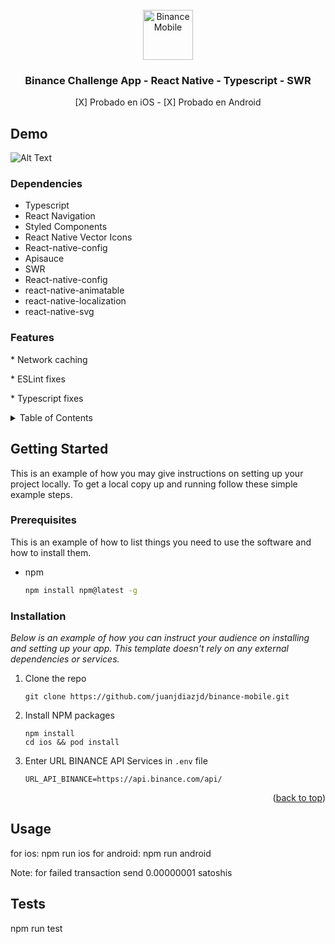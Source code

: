 <div id="top"></div>
<!--
*** Thanks for checking out the Best-README-Template. If you have a suggestion
*** that would make this better, please fork the repo and create a pull request
*** or simply open an issue with the tag "enhancement".
*** Don't forget to give the project a star!
*** Thanks again! Now go create something AMAZING! :D
-->

<!-- PROJECT LOGO -->
<br />
<div align="center">

  <img src="https://play-lh.googleusercontent.com/T1_WHAGs5WZePQejNSqqrxZah4uhBvYr698nTCFhXMjMZo5oSCoko5yW2wtmeO1ClRU" alt="BinanceMobile" width="80" height="80">
  </a>

  <h3 align="center">Binance Challenge App - React Native - Typescript - SWR</h3>
   [X] Probado en iOS - [X] Probado en Android
</div>

## Demo

![Alt Text](https://media.giphy.com/media/gFKLiESYC4sWpVVFnv/giphy.gif)


  
   <h3> Dependencies</h3>

  <ul align="left">
  <li>Typescript</li>
  <li>React Navigation</li>
  <li>Styled Components</li>
  <li>React Native Vector Icons</li>
   <li>React-native-config</li>
     <li>Apisauce</li>
      <li>SWR</li>
      <li> React-native-config</li>
<li>react-native-animatable</li>
<li>react-native-localization</li>
<li>react-native-svg</li>
    </ul>

  <h3>Features</h3>
<p>* Network caching</p>
<p>* ESLint fixes</p>
<p>* Typescript fixes</p>

<!-- TABLE OF CONTENTS -->
<details>
  <summary>Table of Contents</summary>
  <ol>
    <li>
      <a href="#about-the-project">About The Project</a>
      <ul>
        <li><a href="#built-with">Built With</a></li>
      </ul>
    </li>
    <li>
      <a href="#getting-started">Getting Started</a>
      <ul>
        <li><a href="#prerequisites">Prerequisites</a></li>
        <li><a href="#installation">Installation</a></li>
      </ul>
    </li>
    <li><a href="#usage">Usage</a></li>
     <li><a href="#tests">Tests</a></li>
  </ol>
</details>





<!-- GETTING STARTED -->
## Getting Started

This is an example of how you may give instructions on setting up your project locally.
To get a local copy up and running follow these simple example steps.

### Prerequisites

This is an example of how to list things you need to use the software and how to install them.
* npm
  ```sh
  npm install npm@latest -g
  ```

### Installation

_Below is an example of how you can instruct your audience on installing and setting up your app. This template doesn't rely on any external dependencies or services._

1. Clone the repo
   ```
   git clone https://github.com/juanjdiazjd/binance-mobile.git
   ```
2. Install NPM packages
   ```
   npm install 
   cd ios && pod install
   ```
3. Enter URL BINANCE API Services in `.env` file 

   ```
   URL_API_BINANCE=https://api.binance.com/api/
   ```
   
<p align="right">(<a href="#top">back to top</a>)</p>



<!-- USAGE EXAMPLES -->
## Usage

for ios: 
npm run ios
for android:
npm run android

Note: for failed transaction send 0.00000001 satoshis


<!-- TEST EXAMPLES -->
## Tests

npm run test


